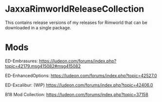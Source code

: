 # JaxxaRimworldReleaseCollection

This contains release versions of my releases for Rimworld that can be downloaded in a single package.

# Mods

ED-Embrasures:
https://ludeon.com/forums/index.php?topic=42179.msg415082#msg415082

ED-EnhancedOptions:
https://ludeon.com/forums/index.php?topic=42527.0

ED-Excalibur: (WIP)
https://ludeon.com/forums/index.php?topic=42406.0

B18 Mod Collection:
https://ludeon.com/forums/index.php?topic=37158
